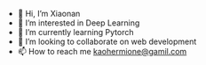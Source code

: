 - 👋 Hi, I’m Xiaonan
- 👀 I’m interested in Deep Learning
- 🌱 I’m currently learning Pytorch
- 💞️ I’m looking to collaborate on web development
- 📫 How to reach me kaohermione@gamil.com

